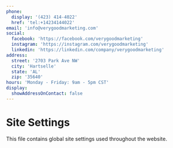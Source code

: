 ```yaml
---
phone:
  display: '(423) 414-4022'
  href: 'tel:+14234144022'
email: 'info@verygoodmarketing.com'
social:
  facebook: 'https://facebook.com/verygoodmarketing'
  instagram: 'https://instagram.com/verygoodmarketing'
  linkedin: 'https://linkedin.com/company/verygoodmarketing'
address:
  street: '2703 Park Ave NW'
  city: 'Hartselle'
  state: 'AL'
  zip: '35640'
hours: 'Monday - Friday: 9am - 5pm CST'
display:
  showAddressOnContact: false
---
```


# Site Settings

This file contains global site settings used throughout the website.
